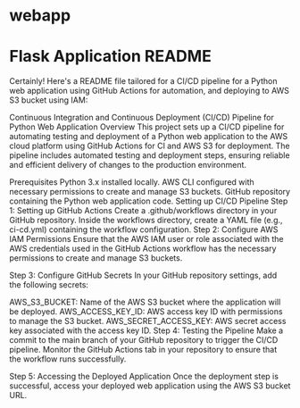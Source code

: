 # webapp
# Flask Application README


Certainly! Here's a README file tailored for a CI/CD pipeline for a Python web application using GitHub Actions for automation, and deploying to AWS S3 bucket using IAM:

Continuous Integration and Continuous Deployment (CI/CD) Pipeline for Python Web Application
Overview
This project sets up a CI/CD pipeline for automating testing and deployment of a Python web application to the AWS cloud platform using GitHub Actions for CI and AWS S3 for deployment. The pipeline includes automated testing and deployment steps, ensuring reliable and efficient delivery of changes to the production environment.

Prerequisites
Python 3.x installed locally.
AWS CLI configured with necessary permissions to create and manage S3 buckets.
GitHub repository containing the Python web application code.
Setting up CI/CD Pipeline
Step 1: Setting up GitHub Actions
Create a .github/workflows directory in your GitHub repository.
Inside the workflows directory, create a YAML file (e.g., ci-cd.yml) containing the workflow configuration.
Step 2: Configure AWS IAM Permissions
Ensure that the AWS IAM user or role associated with the AWS credentials used in the GitHub Actions workflow has the necessary permissions to create and manage S3 buckets.

Step 3: Configure GitHub Secrets
In your GitHub repository settings, add the following secrets:

AWS_S3_BUCKET: Name of the AWS S3 bucket where the application will be deployed.
AWS_ACCESS_KEY_ID: AWS access key ID with permissions to manage the S3 bucket.
AWS_SECRET_ACCESS_KEY: AWS secret access key associated with the access key ID.
Step 4: Testing the Pipeline
Make a commit to the main branch of your GitHub repository to trigger the CI/CD pipeline. Monitor the GitHub Actions tab in your repository to ensure that the workflow runs successfully.

Step 5: Accessing the Deployed Application
Once the deployment step is successful, access your deployed web application using the AWS S3 bucket URL.



